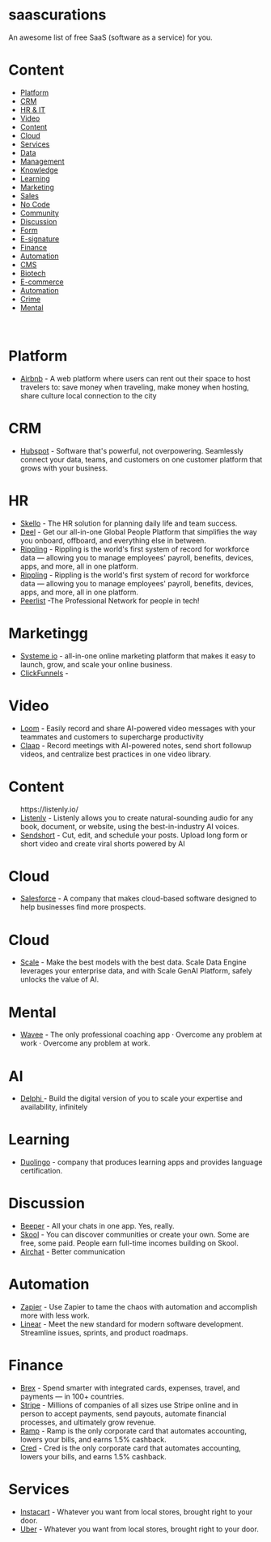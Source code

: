 # saascurations
An awesome list of free SaaS (software as a service) for you.

<h1>Content</h1> 
  <ul>
      <li><a href="">Platform</a></li>
      <li><a href="">CRM</a></li>
      <li><a href="">HR & IT </a></li>
      <li><a href="">Video</a></li>
      <li><a href="">Content</a></li>
      <li><a href="">Cloud</a></li>
      <li><a href="">Services</a></li>
      <li><a href="">Data</a></li>
      <li><a href="">Management</a></li>
      <li><a href="">Knowledge</a></li>
      <li><a href="">Learning</a></li>
      <li><a href="">Marketing</a></li>
      <li><a href="">Sales</a></li>
      <li><a href="">No Code</a></li>
      <li><a href="">Community</a></li>
      <li><a href="">Discussion</a></li>
      <li><a href="">Form</a></li>
      <li><a href=""> E-signature</a></li>
      <li><a href="">Finance</a></li>
      <li><a href="">Automation</a></li>
      <li><a href="">CMS </a></li>
      <li><a href="">Biotech</a></li>
      <li><a href="">E-commerce</a></li>
      <li><a href="">Automation</a></li>
      <li><a href="">Crime</a></li>
          <li><a href="">Mental</a></li>
    </ul>
    <br />

<h1>Platform</h1>
<ul>
  <li><a href="https://www.airbnb.com/">Airbnb</a> - A web platform where users can rent out their space to host travelers to: save money when traveling, make money when hosting, share culture local connection to the city</li>
</ul>

<h1>CRM</h1>
<ul>
  <li><a href="https://www.hubspot.com/">Hubspot</a> - Software that's powerful, not overpowering. Seamlessly connect your data, teams, and customers on one customer platform that grows with your business.</li>
</ul>

<h1>HR</h1>
<ul>
  <li><a href="https://www.skello.io/">Skello</a> - The HR solution for planning daily life and team success.</li>
    <li><a href="https://www.deel.com/fr/">Deel</a> - Get our all-in-one Global People Platform that simplifies the way you onboard, offboard, and everything else in between.</li>
    <li><a href="https://www.rippling.com/">Rippling</a> - Rippling is the world's first system of record for workforce data — allowing you to manage employees' payroll, benefits, devices, apps, and more, all in one platform.</li>
     <li><a href="https://www.rippling.com/">Rippling</a> - Rippling is the world's first system of record for workforce data — allowing you to manage employees' payroll, benefits, devices, apps, and more, all in one platform.</li>
 <li><a href="https://peerlist.io/">Peerlist</a> -The Professional Network for people in tech!</li>




</ul>

<h1>Marketingg</h1>
<ul>
  <li><a href="https://systeme.io/">Systeme io</a> - all-in-one online marketing platform that makes it easy to launch, grow, and scale your online business.</li>
  <li><a href="https://clickfunnels.com/">ClickFunnels</a> -     
</ul>

<h1>Video</h1>
<ul>
  <li><a href="https://www.loom.com/">Loom</a> - Easily record and share AI-powered video messages with your teammates and customers to supercharge productivity</li>
    <li><a href="https://www.claap.io/">Claap</a> - Record meetings with AI-powered notes, send short followup videos, and centralize best practices in one video library.</li>

</ul>

<h1>Content</h1>
<ul>
  https://listenly.io/
  <li><a href="https://www.listenly.io/">Listenly</a> - Listenly allows you to create natural-sounding audio for any book, document, or website,
using the best-in-industry AI voices.</li>
  <li><a href="https://www.sendshort.ai/">Sendshort</a> - Cut, edit, and schedule your posts. Upload long form or short video and create viral shorts powered by AI</li>
</ul>

<h1>Cloud</h1>
<ul>
  <li><a href="https://www.salesforce.com/fr/">Salesforce</a> - A company that makes cloud-based software designed to help businesses find more prospects.</li>
</ul>

<h1>Cloud</h1>
<ul>
  <li><a href="https://scale.com/">Scale</a> - Make the best models with the best data. Scale Data Engine leverages your enterprise data, and with Scale GenAI Platform, safely unlocks the value of AI.</li>
</ul>

<h1>Mental</h1>
<ul>
  <li><a href="https://www.wave.ai/">Wavee</a> - The only professional coaching app · Overcome any problem at work · Overcome any problem at work.</li>
</ul>




<h1>AI</h1>
<ul>
  <li><a href="https://www.delphi.ai/">Delphi </a> - Build the digital version of you to scale
your expertise and availability, infinitely</li>
</ul>

<h1>Learning</h1>
<ul>
    <li><a href="https://www.duolingo.com/">Duolingo</a> - company that produces learning apps and provides language certification. </li>
</ul>

<h1>Discussion</h1>
<ul>
    <li><a href="https://www.beeper.com/">Beeper</a> - All your chats in one app. Yes, really. </li>
    <li><a href="https://www.skool.com/">Skool</a> - You can discover communities or create your own. Some are free, some paid. People earn full-time incomes building on Skool. </li>
    <li><a href="https://www.airchat.com/">Airchat</a> - Better communication </li>

  
</ul>


<h1>Automation</h1>
<ul>
    <li><a href="https://zapier.com/">Zapier</a> - Use Zapier to tame the chaos with automation and accomplish more with less work. </li>
      <li><a href="https://linear/">Linear</a> - Meet the new standard for modern software development. Streamline issues, sprints, and product roadmaps. </li>

</ul>

  <h1>Finance</h1>
<ul>
    <li><a href="https://www.brex.com/">Brex</a> - Spend smarter with integrated cards, expenses, travel, and payments — in 100+ countries. </li>
      <li><a href="https://stripe.com/fr">Stripe</a> - Millions of companies of all sizes use Stripe online and in person to accept payments, send payouts, automate financial processes, and ultimately grow revenue. </li>
      <li><a href="https://ramp.com/">Ramp</a> - Ramp is the only corporate card that automates accounting, lowers your bills, and earns 1.5% cashback.
 </li>
  <li><a href="https://ramp.com/">Cred</a> - Cred is the only corporate card that automates accounting, lowers your bills, and earns 1.5% cashback.
 </li>
</ul>

 <h1>Services</h1>
<ul>
    <li><a href="https://www.instacart.com/">Instacart</a> - Whatever you want from local stores, brought right to your door. </li>
      <li><a href="https://uber.com/">Uber</a> - Whatever you want from local stores, brought right to your door. </li>

</ul>



